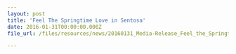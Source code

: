 ```yaml
---
layout: post
title: 'Feel The Springtime Love in Sentosa'
date: 2016-01-31T00:00:00.000Z
file_url: /files/resources/news/20160131_Media-Release_Feel_the_Springtime_Love_in_Sentosa.pdf

---
```

